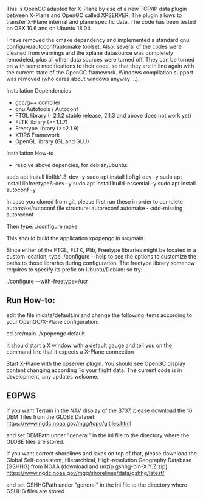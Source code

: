 This is OpenGC adapted for X-Plane by use of a new TCP/IP data plugin between X-Plane
and OpenGC called XPSERVER. The plugin allows to transfer X-Plane internal and plane
specific data. The code has been tested on OSX 10.6 and on Ubuntu 18.04

I have removed the cmake dependency and implemented a standard gnu configure/autoconf/automake toolset.
Also, several of the codes were cleaned from warnings and the xplane datasource was completely remodeled,
plus all other data sources were turned off. They can be turned on with some modifications to their code,
so that they are in line again with the current state of the OpenGC framework. Windows compilation support
was removed (who cares about windows anyway ...).

Installation Dependencies
- gcc/g++ compiler
- gnu Autotools / Autoconf
- FTGL library (=2.1.2 stable release, 2.1.3 and above does not work yet)
- FLTK library (>=1.1.7)
- Freetype library (>=2.1.9)
- X11R6 Framework
- OpenGL library (GL and GLU)

Installation How-to
- resolve above depencies, for debian/ubuntu:

sudo apt install libfltk1.3-dev -y
sudo apt install libftgl-dev -y
sudo apt install libfreetype6-dev -y
sudo apt install build-essential -y
sudo apt install autoconf -y

In case you cloned from git, please first run these in order to complete automake/autoconf file structure:
autoreconf
automake --add-missing
autoreconf

Then type:
./configure 
make

This should build the application xpopengc in src/main.

Since either of the FTGL, FLTK, Plib, Freetype libraries might be located in a custom location, type ./configure --help
to see the options to customize the paths to those libraries during configuration. The freetype library somehow requires
to specify its prefix on Ubuntu/Debian: so try:

./configure --with-freetype=/usr

Run How-to:
-----------
edit the file inidata/default.ini and change the following items according to your OpenGC/X-Plane configuration:

cd src/main
./xpopengc default

It should start a X window with a default gauge and tell you on the command line that it expects a X-Plane connection

Start X-Plane with the xpserver plugin. You should see OpenGC display content changing according
To your flight data. The current code is in development, any updates welcome.

EGPWS
-----

If you want Terrain in the NAV display of the B737, please download the 16 DEM Tiles from the GLOBE Dataset:
https://www.ngdc.noaa.gov/mgg/topo/gltiles.html

and set DEMPath under "general" in the ini file to the directory where the GLOBE files are stored.

If you want correct shorelines and lakes on top of that, please download the
Global Self-consistent, Hierarchical, High-resolution Geography Database (GSHHG)
from NOAA (download and unzip gshhg-bin-X.Y.Z.zip):
https://www.ngdc.noaa.gov/mgg/shorelines/data/gshhg/latest/

and set GSHHGPath under "general" in the ini file to the directory where GSHHG files are stored
